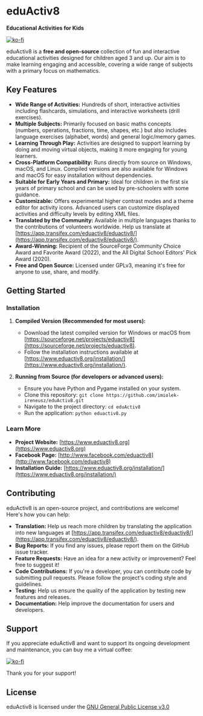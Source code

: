 # eduActiv8

**Educational Activities for Kids**


[![ko-fi](https://ko-fi.com/img/githubbutton_sm.svg)](https://ko-fi.com/eduactiv8)

eduActiv8 is a **free and open-source** collection of fun and interactive educational activities designed for children aged 3 and up. Our aim is to make learning engaging and accessible, covering a wide range of subjects with a primary focus on mathematics.

## Key Features

* **Wide Range of Activities:** Hundreds of short, interactive activities including flashcards, simulations, and interactive worksheets (drill exercises).
* **Multiple Subjects:** Primarily focused on basic maths concepts (numbers, operations, fractions, time, shapes, etc.) but also includes language exercises (alphabet, words) and general logic/memory games.
* **Learning Through Play:** Activities are designed to support learning by doing and moving virtual objects, making it more engaging for young learners.
* **Cross-Platform Compatibility:** Runs directly from source on Windows, macOS, and Linux. Compiled versions are also available for Windows and macOS for easy installation without dependencies.
* **Suitable for Early Years and Primary:** Ideal for children in the first six years of primary school and can be used by pre-schoolers with some guidance.
* **Customizable:** Offers experimental higher contrast modes and a theme editor for activity icons. Advanced users can customize displayed activities and difficulty levels by editing XML files.
* **Translated by the Community:** Available in multiple languages thanks to the contributions of volunteers worldwide. Help us translate at [https://app.transifex.com/eduactiv8/eduactiv8/](https://app.transifex.com/eduactiv8/eduactiv8/).
* **Award-Winning:** Recipient of the SourceForge Community Choice Award and Favorite Award (2022), and the All Digital School Editors' Pick Award (2020).
* **Free and Open Source:** Licensed under GPLv3, meaning it's free for anyone to use, share, and modify.

## Getting Started

### Installation

1.  **Compiled Version (Recommended for most users):**
    * Download the latest compiled version for Windows or macOS from [https://sourceforge.net/projects/eduactiv8](https://sourceforge.net/projects/eduactiv8).
    * Follow the installation instructions available at [https://www.eduactiv8.org/installation/](https://www.eduactiv8.org/installation/).

2.  **Running from Source (for developers or advanced users):**
    * Ensure you have Python and Pygame installed on your system.
    * Clone this repository: `git clone https://github.com/imiolek-ireneusz/eduActiv8.git`
    * Navigate to the project directory: `cd eduActiv8`
    * Run the application: `python eduactiv8.py`

### Learn More

* **Project Website:** [https://www.eduactiv8.org](https://www.eduactiv8.org)
* **Facebook Page:** [http://www.facebook.com/eduactiv8](http://www.facebook.com/eduactiv8)
* **Installation Guide:** [https://www.eduactiv8.org/installation/](https://www.eduactiv8.org/installation/)

## Contributing

eduActiv8 is an open-source project, and contributions are welcome! Here's how you can help:

* **Translation:** Help us reach more children by translating the application into new languages at [https://app.transifex.com/eduactiv8/eduactiv8/](https://app.transifex.com/eduactiv8/eduactiv8/).
* **Bug Reports:** If you find any issues, please report them on the GitHub issue tracker.
* **Feature Requests:** Have an idea for a new activity or improvement? Feel free to suggest it!
* **Code Contributions:** If you're a developer, you can contribute code by submitting pull requests. Please follow the project's coding style and guidelines.
* **Testing:** Help us ensure the quality of the application by testing new features and releases.
* **Documentation:** Help improve the documentation for users and developers.

## Support

If you appreciate eduActiv8 and want to support its ongoing development and maintenance, you can buy me a virtual coffee:

[![ko-fi](https://ko-fi.com/img/githubbutton_sm.svg)](https://ko-fi.com/eduactiv8)

Thank you for your support!

## License

eduActiv8 is licensed under the [GNU General Public License v3.0](LICENSE)